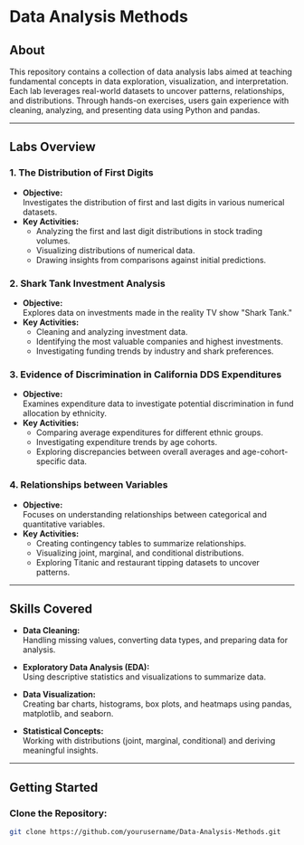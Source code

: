 # Data Analysis Methods

## About

This repository contains a collection of data analysis labs aimed at teaching fundamental concepts in data exploration, visualization, and interpretation. Each lab leverages real-world datasets to uncover patterns, relationships, and distributions. Through hands-on exercises, users gain experience with cleaning, analyzing, and presenting data using Python and pandas.

---

## Labs Overview

### 1. The Distribution of First Digits
- **Objective:**  
  Investigates the distribution of first and last digits in various numerical datasets.
- **Key Activities:**  
  - Analyzing the first and last digit distributions in stock trading volumes.  
  - Visualizing distributions of numerical data.  
  - Drawing insights from comparisons against initial predictions.

### 2. Shark Tank Investment Analysis
- **Objective:**  
  Explores data on investments made in the reality TV show "Shark Tank."
- **Key Activities:**  
  - Cleaning and analyzing investment data.  
  - Identifying the most valuable companies and highest investments.  
  - Investigating funding trends by industry and shark preferences.

### 3. Evidence of Discrimination in California DDS Expenditures
- **Objective:**  
  Examines expenditure data to investigate potential discrimination in fund allocation by ethnicity.
- **Key Activities:**  
  - Comparing average expenditures for different ethnic groups.  
  - Investigating expenditure trends by age cohorts.  
  - Exploring discrepancies between overall averages and age-cohort-specific data.

### 4. Relationships between Variables
- **Objective:**  
  Focuses on understanding relationships between categorical and quantitative variables.
- **Key Activities:**  
  - Creating contingency tables to summarize relationships.  
  - Visualizing joint, marginal, and conditional distributions.  
  - Exploring Titanic and restaurant tipping datasets to uncover patterns.

---

## Skills Covered

- **Data Cleaning:**  
  Handling missing values, converting data types, and preparing data for analysis.  

- **Exploratory Data Analysis (EDA):**  
  Using descriptive statistics and visualizations to summarize data.  

- **Data Visualization:**  
  Creating bar charts, histograms, box plots, and heatmaps using pandas, matplotlib, and seaborn.  

- **Statistical Concepts:**  
  Working with distributions (joint, marginal, conditional) and deriving meaningful insights.

---

## Getting Started

### Clone the Repository:
```bash
git clone https://github.com/yourusername/Data-Analysis-Methods.git
